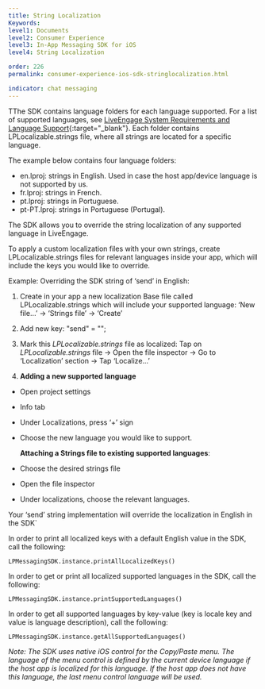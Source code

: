 ```yaml
---
title: String Localization
Keywords:
level1: Documents
level2: Consumer Experience
level3: In-App Messaging SDK for iOS
level4: String Localization

order: 226
permalink: consumer-experience-ios-sdk-stringlocalization.html

indicator: chat messaging
---
```


TThe SDK contains language folders for each language supported. For a list of supported languages, see [LiveEngage System Requirements and Language Support](https://ce-sr.s3.amazonaws.com/CA/Admin/Sys%20req/System%20requirements.pdf){:target="_blank"}. Each folder contains LPLocalizable.strings file, where all strings are located for a specific language.

The example below contains four language folders:

* en.lproj: strings in English. Used in case the host app/device language is not supported by us.
* fr.lproj: strings in French.
* pt.lproj: strings in Portuguese.
* pt-PT.lproj: strings in Portuguese (Portugal).

The SDK allows you to override the string localization of any supported language in LiveEngage.

To apply a custom localization files with your own strings, create LPLocalizable.strings files for relevant languages inside your app, which will include the keys you would like to override.

Example: Overriding the SDK string of ‘send’ in English:

1. Create in your app a new localization Base file called LPLocalizable.strings which will include your supported language: ‘New file…’ -> ‘Strings file’ -> ‘Create’
2. Add new key: "send" = "<ANY NEW VALUE>";
3. Mark this _LPLocalizable.strings_ file as localized: Tap on _LPLocalizable.strings_ file -> Open the file inspector -> Go to ‘Localization’ section -> Tap ‘Localize…’

4. **Adding a new supported language**
* Open project settings
* Info tab
* Under Localizations, press ‘+’ sign
* Choose the new language you would like to support. 

  **Attaching a Strings file to existing supported languages**: 
* Choose the desired strings file
* Open the file inspector
* Under localizations, choose the relevant languages. 

Your ‘send’ string implementation will override the localization in English in the SDK`
 

In order to print all localized keys with a default English value in the SDK, call the following:

`LPMessagingSDK.instance.printAllLocalizedKeys()`



In order to get or print all localized supported languages in the SDK, call the following:

`LPMessagingSDK.instance.printSupportedLanguages()`
 


In order to get all supported languages by key-value (key is locale key and value is language description), call the following:

`LPMessagingSDK.instance.getAllSupportedLanguages()`



_Note: The SDK uses native iOS control for the Copy/Paste menu. The language of the menu control is defined by the current device language if the host app is localized for this language. If the host app does not have this language, the last menu control language will be used._